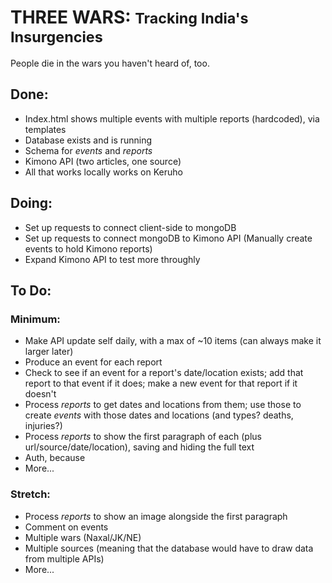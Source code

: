 # THREE WARS: <small> Tracking India's Insurgencies </small>

People die in the wars you haven't heard of, too.

## Done:

* Index.html shows multiple events with multiple reports (hardcoded), via templates
* Database exists and is running
* Schema for <i>events</i> and <i>reports</i>
* Kimono API (two articles, one source)
* All that works locally works on Keruho

## Doing:

* Set up requests to connect client-side to mongoDB
* Set up requests to connect mongoDB to Kimono API (Manually create events to hold Kimono reports)
* Expand Kimono API to test more throughly

## To Do:

### Minimum:

* Make API update self daily, with a max of ~10 items (can always make it larger later)
* Produce an event for each report
* Check to see if an event for a report's date/location exists; add that report to that event if it does; make a new event for that report if it doesn't
* Process <i>reports</i> to get dates and locations from them; use those to create <i>events</i> with those dates and locations (and types? deaths, injuries?)
* Process <i>reports</i> to show the first paragraph of each (plus url/source/date/location), saving and hiding the full text
* Auth, because
* More...

### Stretch:

* Process <i>reports</i> to show an image alongside the first paragraph
* Comment on events
* Multiple wars (Naxal/JK/NE)
* Multiple sources (meaning that the database would have to draw data from multiple APIs)
* More...